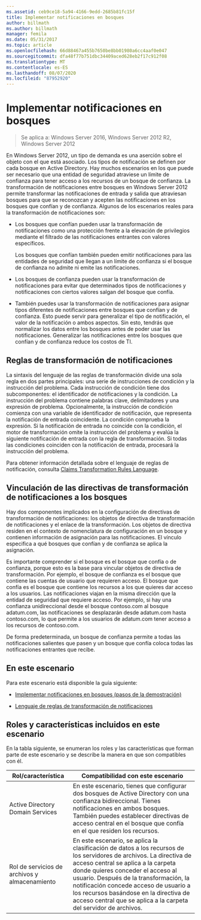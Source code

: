 ```yaml
---
ms.assetid: ceb9ce18-5a94-4166-9edd-2685b81fc15f
title: Implementar notificaciones en bosques
author: billmath
ms.author: billmath
manager: femila
ms.date: 05/31/2017
ms.topic: article
ms.openlocfilehash: 66d88467a455b7650be8bb01980a6cc4aaf0e047
ms.sourcegitcommit: dfa48f77b751dbc34409aced628eb2f17c912f08
ms.translationtype: MT
ms.contentlocale: es-ES
ms.lasthandoff: 08/07/2020
ms.locfileid: "87952920"
---
```

# <a name="deploy-claims-across-forests"></a>Implementar notificaciones en bosques

>Se aplica a: Windows Server 2016, Windows Server 2012 R2, Windows Server 2012

En Windows Server 2012, un tipo de demanda es una aserción sobre el objeto con el que está asociado. Los tipos de notificación se definen por cada bosque en Active Directory. Hay muchos escenarios en los que puede ser necesario que una entidad de seguridad atraviese un límite de confianza para tener acceso a los recursos de un bosque de confianza. La transformación de notificaciones entre bosques en Windows Server 2012 permite transformar las notificaciones de entrada y salida que atraviesan bosques para que se reconozcan y acepten las notificaciones en los bosques que confían y de confianza. Algunos de los escenarios reales para la transformación de notificaciones son:

-   Los bosques que confían pueden usar la transformación de notificaciones como una protección frente a la elevación de privilegios mediante el filtrado de las notificaciones entrantes con valores específicos.

    Los bosques que confían también pueden emitir notificaciones para las entidades de seguridad que llegan a un límite de confianza si el bosque de confianza no admite ni emite las notificaciones.

-   Los bosques de confianza pueden usar la transformación de notificaciones para evitar que determinados tipos de notificaciones y notificaciones con ciertos valores salgan del bosque que confía.

-   También puedes usar la transformación de notificaciones para asignar tipos diferentes de notificaciones entre bosques que confían y de confianza. Esto puede servir para generalizar el tipo de notificación, el valor de la notificación o ambos aspectos. Sin esto, tendrás que normalizar los datos entre los bosques antes de poder usar las notificaciones. Generalizar las notificaciones entre los bosques que confían y de confianza reduce los costos de TI.

## <a name="claim-transformation-rules"></a>Reglas de transformación de notificaciones
La sintaxis del lenguaje de las reglas de transformación divide una sola regla en dos partes principales: una serie de instrucciones de condición y la instrucción del problema. Cada instrucción de condición tiene dos subcomponentes: el identificador de notificaciones y la condición. La instrucción del problema contiene palabras clave, delimitadores y una expresión de problema. Opcionalmente, la instrucción de condición comienza con una variable de identificador de notificación, que representa la notificación de entrada coincidente. La condición comprueba la expresión. Si la notificación de entrada no coincide con la condición, el motor de transformación omite la instrucción del problema y evalúa la siguiente notificación de entrada con la regla de transformación. Si todas las condiciones coinciden con la notificación de entrada, procesará la instrucción del problema.

Para obtener información detallada sobre el lenguaje de reglas de notificación, consulta [Claims Transformation Rules Language](Claims-Transformation-Rules-Language.md).

## <a name="linking-claim-transformation-policies-to-forests"></a>Vinculación de las directivas de transformación de notificaciones a los bosques
Hay dos componentes implicados en la configuración de directivas de transformación de notificaciones: los objetos de directiva de transformación de notificaciones y el enlace de la transformación. Los objetos de directiva residen en el contexto de nomenclatura de configuración en un bosque y contienen información de asignación para las notificaciones. El vínculo especifica a qué bosques que confían y de confianza se aplica la asignación.

Es importante comprender si el bosque es el bosque que confía o de confianza, porque esto es la base para vincular objetos de directiva de transformación. Por ejemplo, el bosque de confianza es el bosque que contiene las cuentas de usuario que requieren acceso. El bosque que confía es el bosque que contiene los recursos a los que quieres dar acceso a los usuarios. Las notificaciones viajan en la misma dirección que la entidad de seguridad que requiere acceso. Por ejemplo, si hay una confianza unidireccional desde el bosque contoso.com al bosque adatum.com, las notificaciones se desplazarán desde adatum.com hasta contoso.com, lo que permite a los usuarios de adatum.com tener acceso a los recursos de contoso.com.

De forma predeterminada, un bosque de confianza permite a todas las notificaciones salientes que pasen y un bosque que confía coloca todas las notificaciones entrantes que recibe.

## <a name="in-this-scenario"></a>En este escenario
Para este escenario está disponible la guía siguiente:

-   [Implementar notificaciones en bosques &#40;pasos de la demostración&#41;](Deploy-Claims-Across-Forests--Demonstration-Steps-.md)

-   [Lenguaje de reglas de transformación de notificaciones](Claims-Transformation-Rules-Language.md)

## <a name="roles-and-features-included-in-this-scenario"></a><a name="BKMK_NEW"></a>Roles y características incluidos en este escenario
En la tabla siguiente, se enumeran los roles y las características que forman parte de este escenario y se describe la manera en que son compatibles con él.

|Rol/característica|Compatibilidad con este escenario|
|-----------------|---------------------------------|
|Active Directory Domain Services|En este escenario, tienes que configurar dos bosques de Active Directory con una confianza bidireccional. Tienes notificaciones en ambos bosques. También puedes establecer directivas de acceso central en el bosque que confía en el que residen los recursos.|
|Rol de servicios de archivos y almacenamiento|En este escenario, se aplica la clasificación de datos a los recursos de los servidores de archivos. La directiva de acceso central se aplica a la carpeta donde quieres conceder el acceso al usuario. Después de la transformación, la notificación concede acceso de usuario a los recursos basándose en la directiva de acceso central que se aplica a la carpeta del servidor de archivos.|



